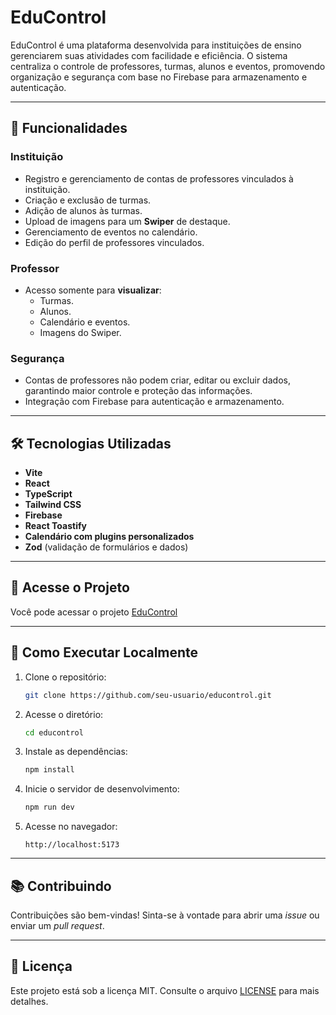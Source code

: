 # EduControl  

EduControl é uma plataforma desenvolvida para instituições de ensino gerenciarem suas atividades com facilidade e eficiência. O sistema centraliza o controle de professores, turmas, alunos e eventos, promovendo organização e segurança com base no Firebase para armazenamento e autenticação.

---

## 🎯 **Funcionalidades**

### Instituição  
- Registro e gerenciamento de contas de professores vinculados à instituição.  
- Criação e exclusão de turmas.  
- Adição de alunos às turmas.  
- Upload de imagens para um **Swiper** de destaque.  
- Gerenciamento de eventos no calendário.  
- Edição do perfil de professores vinculados.  

### Professor  
- Acesso somente para **visualizar**:  
  - Turmas.  
  - Alunos.  
  - Calendário e eventos.  
  - Imagens do Swiper.  

### Segurança  
- Contas de professores não podem criar, editar ou excluir dados, garantindo maior controle e proteção das informações.  
- Integração com Firebase para autenticação e armazenamento.  

---

## 🛠️ **Tecnologias Utilizadas**  
- **Vite**  
- **React**  
- **TypeScript**  
- **Tailwind CSS**  
- **Firebase**  
- **React Toastify**  
- **Calendário com plugins personalizados**  
- **Zod** (validação de formulários e dados)  

---

## 🔗 **Acesse o Projeto**  
Você pode acessar o projeto [EduControl](https://educontrol.vercel.app/)

---

## 🚀 **Como Executar Localmente**  

1. Clone o repositório:  
   ```bash
   git clone https://github.com/seu-usuario/educontrol.git
   ```  

2. Acesse o diretório:  
   ```bash
   cd educontrol
   ```  

3. Instale as dependências:  
   ```bash
   npm install
   ```  

4. Inicie o servidor de desenvolvimento:  
   ```bash
   npm run dev
   ```  

5. Acesse no navegador:  
   ```
   http://localhost:5173
   ```  

---

## 📚 **Contribuindo**  
Contribuições são bem-vindas! Sinta-se à vontade para abrir uma _issue_ ou enviar um _pull request_.  

---

## 📝 **Licença**  
Este projeto está sob a licença MIT. Consulte o arquivo [LICENSE](LICENSE) para mais detalhes.  

